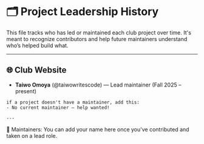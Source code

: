 # 🗂️ Project Leadership History

This file tracks who has led or maintained each club project over time. It's meant to recognize contributors and help future maintainers understand who’s helped build what.

---

## 🌐 Club Website

- **Taiwo Omoya** (@taiwowritescode) — Lead maintainer (Fall 2025 – present)


```
if a project doesn't have a maintainer, add this:
- No current maintainer — help wanted!

---
```

📣 Maintainers: You can add your name here once you've contributed and taken on a lead role.
